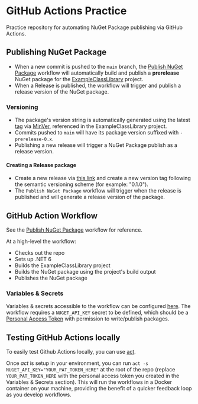 # GitHub Actions Practice
Practice repository for automating NuGet Package publishing via GitHub Actions.

## Publishing NuGet Package
- When a new commit is pushed to the `main` branch, the [Publish NuGet Package](https://github.com/gnalvesteffer/github-actions-practice/blob/main/.github/workflows/publish-nuget-package.yaml) workflow will automatically build and publish a **prerelease** NuGet package for the [ExampleClassLibrary](https://github.com/gnalvesteffer/github-actions-practice/tree/main/src/GithubActionsPractice/ExampleClassLibrary) project.
- When a Release is published, the workflow will trigger and publish a release version of the NuGet package.

### Versioning
- The package's version string is automatically generated using the latest [tag](https://github.com/gnalvesteffer/github-actions-practice/tags) via [MinVer](https://github.com/adamralph/minver), referenced in the ExampleClassLibrary project.
- Commits pushed to `main` will have its package version suffixed with `-prerelease-0.x`.
- Publishing a new release will trigger a NuGet Package publish as a release version.

#### Creating a Release package
- Create a new release via [this link](https://github.com/gnalvesteffer/github-actions-practice/releases/new) and create a new version tag following the semantic versioning scheme (for example: "0.1.0").
- The `Publish NuGet Package` workflow will trigger when the release is published and will generate a release version of the package.

## GitHub Action Workflow
See the [Publish NuGet Package](https://github.com/gnalvesteffer/github-actions-practice/blob/main/.github/workflows/publish-nuget-package.yaml) workflow for reference.

At a high-level the workflow:
- Checks out the repo
- Sets up .NET 6
- Builds the ExampleClassLibrary project
- Builds the NuGet package using the project's build output
- Publishes the NuGet package

### Variables & Secrets
Variables & secrets accessible to the workflow can be configured [here](https://github.com/gnalvesteffer/github-actions-practice/settings/secrets/actions).
The workflow requires a `NUGET_API_KEY` secret to be defined, which should be a [Personal Access Token](https://docs.github.com/en/authentication/keeping-your-account-and-data-secure/managing-your-personal-access-tokens) with permission to write/publish packages.

## Testing GitHub Actions locally
To easily test Github Actions locally, you can use [act](https://github.com/nektos/act).

Once _act_ is setup in your environment, you can run `act -s NUGET_API_KEY="YOUR_PAT_TOKEN_HERE"` at the root of the repo (replace `YOUR_PAT_TOKEN_HERE` with the personal access token you created in the Variables & Secrets section).
This will run the workflows in a Docker container on your machine, providing the benefit of a quicker feedback loop as you develop workflows.
